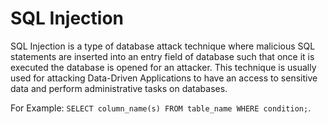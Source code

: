 # SQL Injection
SQL Injection is a type of database attack technique where malicious SQL statements are inserted into an entry field of
database such that once it is executed the database is opened for an attacker. This technique is usually used for 
attacking Data-Driven Applications to have an access to sensitive data and perform administrative tasks on databases.

For Example: `SELECT column_name(s) FROM table_name WHERE condition;`.